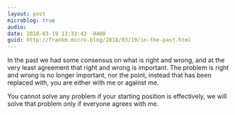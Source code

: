 ```yaml
---
layout: post
microblog: true
audio: 
date: 2018-03-19 13:33:43 -0400
guid: http://frankm.micro.blog/2018/03/19/in-the-past.html
---
```

In the past we had some consensus on what is right and wrong, and at the very least agreement that right and wrong is important. The problem is right and wrong is no longer important, nor the point, instead that has been replaced with, you are either with me or against me. 

You cannot solve any problem if your starting position is effectively, we will solve that problem only if everyone agrees with me. 
